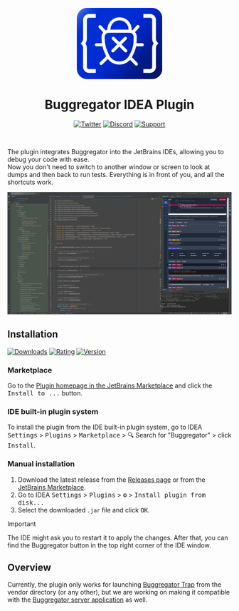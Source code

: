 <p align="center">
    <img alt="logo"
         src="https://github.com/buggregator/phpstorm-plugin/blob/master/resources/logo.svg?raw=true"
         style="width: 2in; display: block"
    />
</p>

<h1 align="center">Buggregator IDEA Plugin</h1>

<div align="center">

[![Twitter](https://img.shields.io/badge/-Follow-black?style=flat-square&logo=X)](https://twitter.com/buggregator)
[![Discord](https://img.shields.io/static/v1?style=flat-square&label=Join&message=Discord&logo=Discord&color=%235865F2)](https://discord.gg/qF3HpXhMEP)
[![Support](https://img.shields.io/static/v1?style=flat-square&label=Sponsor&message=%E2%9D%A4&logo=Boosty&color=%23fe0086)](https://boosty.to/xepozz/single-payment/donation/669411/target)

</div>

<br />

The plugin integrates Buggregator into the JetBrains IDEs, allowing you to debug your code with ease.  
Now you don't need to switch to another window or screen to look at dumps and then back to run tests.
Everything is in front of you, and all the shortcuts work.

![overview.png](resources/img_1.png)

## Installation

[![Downloads](https://img.shields.io/jetbrains/plugin/d/26344-buggregator?style=flat-square)](https://plugins.jetbrains.com/plugin/26344-buggregator)
[![Rating](https://img.shields.io/jetbrains/plugin/r/rating/26344-buggregator?style=flat-square)](https://plugins.jetbrains.com/plugin/26344-buggregator/reviews)
[![Version](https://img.shields.io/jetbrains/plugin/v/26344-buggregator?style=flat-square)](https://plugins.jetbrains.com/plugin/26344-buggregator/versions)

### Marketplace

Go to the [Plugin homepage in the JetBrains Marketplace](https://plugins.jetbrains.com/plugin/26344-buggregator) and click the <kbd>Install to ...</kbd> button.

### IDE built-in plugin system

To install the plugin from the IDE built-in plugin system, go to IDEA <kbd>Settings</kbd> > <kbd>Plugins</kbd> > <kbd>Marketplace</kbd> > 🔍 Search for "Buggregator" > click <kbd>Install</kbd>.

### Manual installation

1. Download the latest release from the [Releases page](https://github.com/buggregator/phpstorm-plugin/releases) or from the [JetBrains Marketplace](https://plugins.jetbrains.com/plugin/26344-buggregator/versions).
2. Go to IDEA <kbd>Settings</kbd> > <kbd>Plugins</kbd> > <kbd>⚙️</kbd> > <kbd>Install plugin from disk...</kbd>
3. Select the downloaded `.jar` file and click <kbd>OK</kbd>.

> [!IMPORTANT]
> The IDE might ask you to restart it to apply the changes. After that, you can find the Buggregator button in the top right corner of the IDE window.

## Overview

Currently, the plugin only works for launching [Buggregator Trap](https://github.com/buggregator/trap) from the vendor directory (or any other), but we are working on making it compatible with the [Buggregator server application](https://github.com/buggregator/server) as well.

